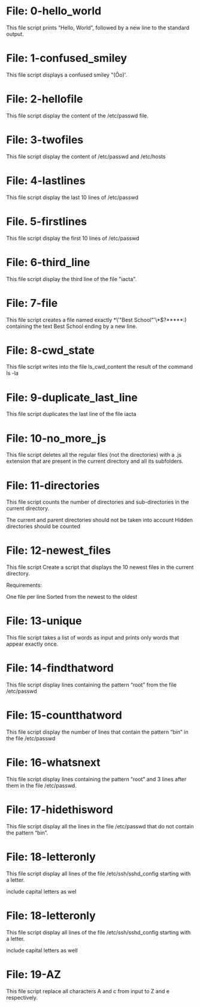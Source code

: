 # File: 0-hello_world
This file script prints “Hello, World”, followed by a new line to the standard output.
# File: 1-confused_smiley
This file script displays a confused smiley "(Ôo)'.
# File: 2-hellofile
This file script display the content of the /etc/passwd file.
# File: 3-twofiles
This file script display the content of /etc/passwd and /etc/hosts
# File: 4-lastlines
This file script display the last 10 lines of /etc/passwd
# File. 5-firstlines
This file script display the first 10 lines of /etc/passwd
# File: 6-third_line
This file script display the third line of the file "iacta".
# File: 7-file
This file script creates a file named exactly \*\\'"Best School"\'\\*$\?\*\*\*\*\*:) containing the text Best School ending by a new line.
# File: 8-cwd_state
This file script writes into the file ls_cwd_content the result of the command ls -la
# File: 9-duplicate_last_line
This file script duplicates the last line of the file iacta
# File: 10-no_more_js
This file script deletes all the regular files (not the directories) with a .js extension that are present in the current directory and all its subfolders.
# File: 11-directories
This file script counts the number of directories and sub-directories in the current directory.

The current and parent directories should not be taken into account
Hidden directories should be counted
# File: 12-newest_files
This file script Create a script that displays the 10 newest files in the current directory.

Requirements:

One file per line
Sorted from the newest to the oldest
# File: 13-unique
This file script takes a list of words as input and prints only words that appear exactly once.
# File: 14-findthatword
This file script display lines containing the pattern “root” from the file /etc/passwd
# File: 15-countthatword
This file script display the number of lines that contain the pattern “bin” in the file /etc/passwd
# File: 16-whatsnext
This file script display lines containing the pattern “root” and 3 lines after them in the file /etc/passwd.
# File: 17-hidethisword
This file script display all the lines in the file /etc/passwd that do not contain the pattern “bin”.
# File: 18-letteronly
This file script display all lines of the file /etc/ssh/sshd_config starting with a letter.

include capital letters as wel
# File: 18-letteronly
This file script display all lines of the file /etc/ssh/sshd_config starting with a letter.

include capital letters as well
# File: 19-AZ
This file script replace all characters A and c from input to Z and e respectively.
